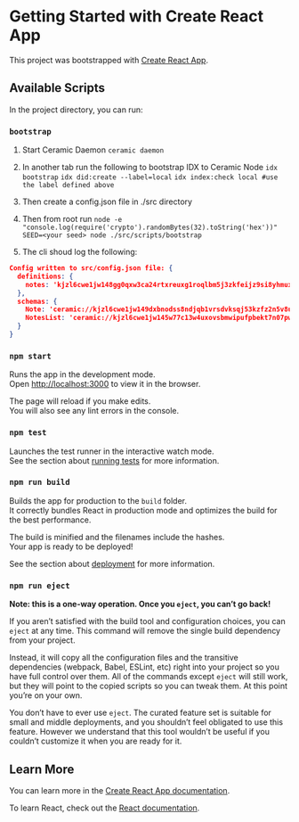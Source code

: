 # Getting Started with Create React App

This project was bootstrapped with [Create React App](https://github.com/facebook/create-react-app).

## Available Scripts

In the project directory, you can run:

### `bootstrap`

1) Start Ceramic Daemon
`ceramic daemon`

2) In another tab run the following to bootstrap IDX to Ceramic Node
`idx bootstrap`
`idx did:create --label=local`
`idx index:check local #use the label defined above`

3) Then create a config.json file in ./src directory

4) Then from root run
`node -e "console.log(require('crypto').randomBytes(32).toString('hex'))"`
`SEED=<your seed> node ./src/scripts/bootstrap`

5) The cli shoud log the following: 
```json
Config written to src/config.json file: {
  definitions: {
    notes: 'kjzl6cwe1jw148gg0qxw3ca24rtxreuxg1roqlbm5j3zkfeijz9si8yhmuxx1ok'
  },
  schemas: {
    Note: 'ceramic://kjzl6cwe1jw149dxbnodss8ndjqb1vrsdvksqj53kzfz2n5v8unjzvu86fi2jns',
    NotesList: 'ceramic://kjzl6cwe1jw145w77c13w4uxovsbmwipufpbekt7n07pwvnrmn2o0zbhwoomr1c'
  }
}
```

### `npm start`

Runs the app in the development mode.\
Open [http://localhost:3000](http://localhost:3000) to view it in the browser.

The page will reload if you make edits.\
You will also see any lint errors in the console.

### `npm test`

Launches the test runner in the interactive watch mode.\
See the section about [running tests](https://facebook.github.io/create-react-app/docs/running-tests) for more information.

### `npm run build`

Builds the app for production to the `build` folder.\
It correctly bundles React in production mode and optimizes the build for the best performance.

The build is minified and the filenames include the hashes.\
Your app is ready to be deployed!

See the section about [deployment](https://facebook.github.io/create-react-app/docs/deployment) for more information.

### `npm run eject`

**Note: this is a one-way operation. Once you `eject`, you can’t go back!**

If you aren’t satisfied with the build tool and configuration choices, you can `eject` at any time. This command will remove the single build dependency from your project.

Instead, it will copy all the configuration files and the transitive dependencies (webpack, Babel, ESLint, etc) right into your project so you have full control over them. All of the commands except `eject` will still work, but they will point to the copied scripts so you can tweak them. At this point you’re on your own.

You don’t have to ever use `eject`. The curated feature set is suitable for small and middle deployments, and you shouldn’t feel obligated to use this feature. However we understand that this tool wouldn’t be useful if you couldn’t customize it when you are ready for it.

## Learn More

You can learn more in the [Create React App documentation](https://facebook.github.io/create-react-app/docs/getting-started).

To learn React, check out the [React documentation](https://reactjs.org/).
